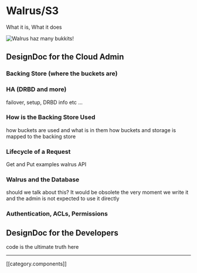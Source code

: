 # Walrus/S3
What it is, What it does

![Walrus haz many bukkits!](http://i45.photobucket.com/albums/f75/basilsblog/lolcatz/01-i-has-a-bucket.jpg)


## DesignDoc for the Cloud Admin
### Backing Store (where the buckets are)
### HA (DRBD and more)
failover, setup, DRBD info etc ...
### How is the Backing Store Used
how buckets are used and what is in them
how buckets and storage is mapped to the backing store
### Lifecycle of a Request
Get and Put examples
walrus API
### Walrus and the Database
should we talk about this? It would be obsolete the very moment we write it and the admin is not expected to use it directly
### Authentication, ACLs, Permissions

## DesignDoc for the Developers
code is the ultimate truth here

*****

[[category.components]]